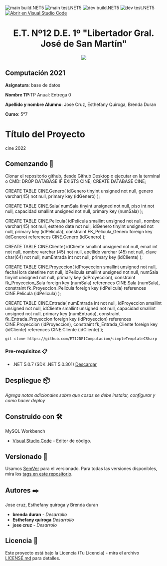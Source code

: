 <!-- Completa abajo cambiando ET12DE1Computacion a tu user|organización y template a tu repo, te recomiendo usar el Find & Replace de tu editor -->
![main build.NET5](https://github.com/ET12DE1Computacion/simpleTemplateCSharp/workflows/main-build.NET5/badge.svg?branch=main) ![main test.NET5](https://github.com/ET12DE1Computacion/simpleTemplateCSharp/workflows/main-test.NET5/badge.svg?branch=main)
![dev build.NET5](https://github.com/ET12DE1Computacion/simpleTemplateCSharp/workflows/dev-build.NET5/badge.svg?branch=dev) ![dev test.NET5](https://github.com/ET12DE1Computacion/simpleTemplateCSharp/workflows/dev-test.NET5/badge.svg?branch=dev)
[![Abrir en Visual Studio Code](https://open.vscode.dev/badges/open-in-vscode.svg)](https://open.vscode.dev/ET12DE1Computacion/simpleTemplateCSharp)
<!-- Borra este comentario y linea después haber cambiado arriba las ocurrencias de tu usuario/repo -->

<h1 align="center">E.T. Nº12 D.E. 1º "Libertador Gral. José de San Martín"</h1>
<p align="center">
  <img src="https://et12.edu.ar/imgs/et12.png">
</p>

## Computación 2021

**Asignatura**: base de datos

**Nombre TP**:TP Anual: Entrega 0 

**Apellido y nombre Alumno**: Jose Cruz, Esthefany Quiroga, Brenda Duran

**Curso**: 5°7

# Título del Proyecto

cine 2022

## Comenzando 🚀

Clonar el repositorio github, desde Github Desktop o ejecutar en la terminal o CMD:
DROP DATABASE IF EXISTS CINE;
CREATE DATABASE CINE;

CREATE TABLE CINE.Genero(
idGenero tinyint unsigned not null,
genero varchar(45) not null,
primary key (idGenero)
);

CREATE TABLE CINE.Sala(
numSala tinyint unsigned not null,
piso int not null,
capacidad smallint unsigned not null,
primary key (numSala)
);

CREATE TABLE CINE.Pelicula(
idPelicula smallint unsigned not null,
nombre varchar(45) not null,
estreno date not null,
idGenero tinyint unsigned not null,
primary key (idPelicula),
constraint FK_Pelicula_Genero foreign key (idGenero)
references CINE.Genero (idGenero)
);

CREATE TABLE CINE.Cliente(
idCliente smallint unsigned not null,
email int not null,
nombre varchar (45) not null,
apellido varchar (45) not null,
clave char(64) not null,
numEntrada int not null,
primary key (idCliente)
);

CREATE TABLE CINE.Proyeccion(
idProyeccion smallint unsigned not null,
fechaHora datetime not null,
idPelicula smallint unsigned not null,
numSala tinyint unsigned not null,
primary key (idProyeccion),
constraint fk_Proyeccion_Sala foreign key (numSala)
references CINE.Sala (numSala),
constraint fk_Proyeccion_Pelicula foreign key (idPelicula)
references CINE.Pelicula (idPelicula)
);


CREATE TABLE  CINE.Entrada(
numEntrada int not null,
idProyeccion smallint unsigned not null,
idCliente smallint unsigned not null,
capacidad smallint unsigned not null,
primary key (numEntrada),
constraint fk_Entrada_Proyeccion  foreign key (idProyeccion)
references CINE.Proyeccion 	(idProyeccion),
constraint fk_Entrada_Cliente foreign key (idCliente)
references CINE.Cliente (idCliente)
);

<!-- cambia el link de abajo al de tu repositorio y BORRA ESTE COMENTARIO -->
```
git clone https://github.com/ET12DE1Computacion/simpleTemplateCSharp
```

### Pre-requisitos 📋

- .NET 5.0.7 (SDK .NET 5.0.301) [Descargar](https://dotnet.microsoft.com/download/dotnet/5.0)

## Despliegue 📦

_Agrega notas adicionales sobre que cosas se debe instalar, configurar y como hacer deploy_

## Construido con 🛠️

MySQL Workbench

* [Visual Studio Code](https://code.visualstudio.com/#alt-downloads) - Editor de código.

## Versionado 📌

Usamos [SemVer](http://semver.org/) para el versionado. Para todas las versiones disponibles, mira los [tags en este repositorio](https://github.com/ET12DE1Computacion/simpleTemplateCSharp/tags).

## Autores ✒️

Jose cruz, Esthefany quiroga y Brenda duran

* **brenda duran** - *Desarrollo* 
* **Esthefany quiroga** *Desarrollo*
* **jose cruz** - *Desarrolo*

## Licencia 📄

Este proyecto está bajo la Licencia (Tu Licencia) - mira el archivo [LICENSE.md](LICENSE.md) para detalles.
